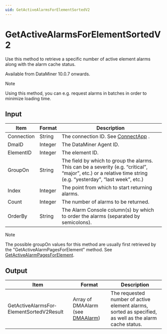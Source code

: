 ```yaml
---
uid: GetActiveAlarmsForElementSortedV2
---
```


# GetActiveAlarmsForElementSortedV2

Use this method to retrieve a specific number of active element alarms along with the alarm cache status.

Available from DataMiner 10.0.7 onwards.

> [!NOTE]
> Using this method, you can e.g. request alarms in batches in order to minimize loading time.

## Input

| Item       | Format  | Description                                                                                                                                                     |
|------------|---------|-----------------------------------------------------------------------------------------------------------------------------------------------------------------|
| Connection | String  | The connection ID. See [ConnectApp](xref:ConnectApp) .                                                                                                            |
| DmaID      | Integer | The DataMiner Agent ID.                                                                                                                                         |
| ElementID  | Integer | The element ID.                                                                                                                                                 |
| GroupOn    | String  | The field by which to group the alarms. This can be a severity (e.g. “critical”, “major”, etc.) or a relative time string (e.g. “yesterday”, “last week”, etc.) |
| Index      | Integer | The point from which to start returning alarms.                                                                                                                 |
| Count      | Integer | The number of alarms to be returned.                                                                                                                            |
| OrderBy    | String  | The Alarm Console column(s) by which to order the alarms (separated by semicolons).                                                                             |

> [!NOTE]
> The possible groupOn values for this method are usually first retrieved by the "GetActiveAlarmPagesForElement" method. See [GetActiveAlarmPagesForElement](xref:GetActiveAlarmPagesForElement).

## Output

| Item                                     | Format                                                                   | Description                                                                                            |
|------------------------------------------|--------------------------------------------------------------------------|--------------------------------------------------------------------------------------------------------|
| GetActiveAlarmsFor­ElementSortedV2Result | Array of DMAAlarm (see [DMAAlarm](xref:DMAAlarm)) | The requested number of active element alarms, sorted as specified, as well as the alarm cache status. |

